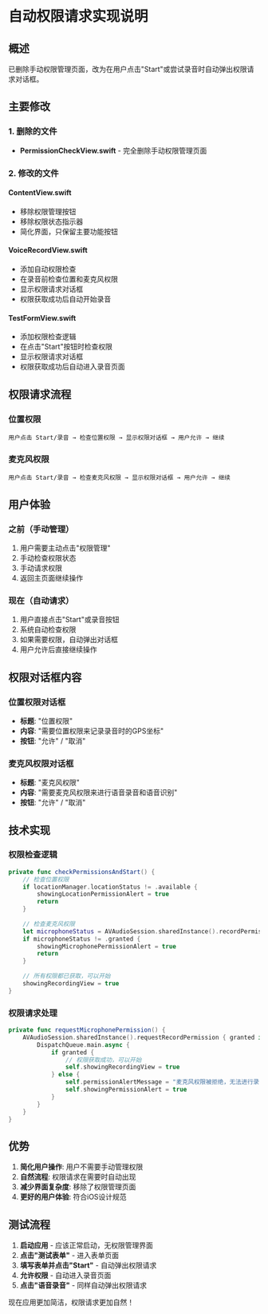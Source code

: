 # 自动权限请求实现说明

## 概述

已删除手动权限管理页面，改为在用户点击"Start"或尝试录音时自动弹出权限请求对话框。

## 主要修改

### 1. 删除的文件
- **PermissionCheckView.swift** - 完全删除手动权限管理页面

### 2. 修改的文件

#### ContentView.swift
- 移除权限管理按钮
- 移除权限状态指示器
- 简化界面，只保留主要功能按钮

#### VoiceRecordView.swift
- 添加自动权限检查
- 在录音前检查位置和麦克风权限
- 显示权限请求对话框
- 权限获取成功后自动开始录音

#### TestFormView.swift
- 添加权限检查逻辑
- 在点击"Start"按钮时检查权限
- 显示权限请求对话框
- 权限获取成功后自动进入录音页面

## 权限请求流程

### 位置权限
```
用户点击 Start/录音 → 检查位置权限 → 显示权限对话框 → 用户允许 → 继续
```

### 麦克风权限
```
用户点击 Start/录音 → 检查麦克风权限 → 显示权限对话框 → 用户允许 → 继续
```

## 用户体验

### 之前（手动管理）
1. 用户需要主动点击"权限管理"
2. 手动检查权限状态
3. 手动请求权限
4. 返回主页面继续操作

### 现在（自动请求）
1. 用户直接点击"Start"或录音按钮
2. 系统自动检查权限
3. 如果需要权限，自动弹出对话框
4. 用户允许后直接继续操作

## 权限对话框内容

### 位置权限对话框
- **标题**: "位置权限"
- **内容**: "需要位置权限来记录录音时的GPS坐标"
- **按钮**: "允许" / "取消"

### 麦克风权限对话框
- **标题**: "麦克风权限"
- **内容**: "需要麦克风权限来进行语音录音和语音识别"
- **按钮**: "允许" / "取消"

## 技术实现

### 权限检查逻辑
```swift
private func checkPermissionsAndStart() {
    // 检查位置权限
    if locationManager.locationStatus != .available {
        showingLocationPermissionAlert = true
        return
    }
    
    // 检查麦克风权限
    let microphoneStatus = AVAudioSession.sharedInstance().recordPermission
    if microphoneStatus != .granted {
        showingMicrophonePermissionAlert = true
        return
    }
    
    // 所有权限都已获取，可以开始
    showingRecordingView = true
}
```

### 权限请求处理
```swift
private func requestMicrophonePermission() {
    AVAudioSession.sharedInstance().requestRecordPermission { granted in
        DispatchQueue.main.async {
            if granted {
                // 权限获取成功，可以开始
                self.showingRecordingView = true
            } else {
                self.permissionAlertMessage = "麦克风权限被拒绝，无法进行录音"
                self.showingPermissionAlert = true
            }
        }
    }
}
```

## 优势

1. **简化用户操作**: 用户不需要手动管理权限
2. **自然流程**: 权限请求在需要时自动出现
3. **减少界面复杂度**: 移除了权限管理页面
4. **更好的用户体验**: 符合iOS设计规范

## 测试流程

1. **启动应用** - 应该正常启动，无权限管理界面
2. **点击"测试表单"** - 进入表单页面
3. **填写表单并点击"Start"** - 自动弹出权限请求
4. **允许权限** - 自动进入录音页面
5. **点击"语音录音"** - 同样自动弹出权限请求

现在应用更加简洁，权限请求更加自然！ 